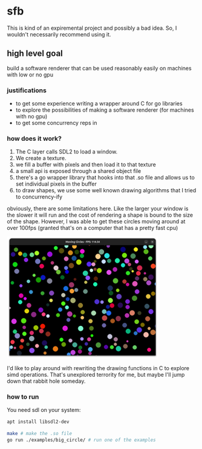 # sfb

This is kind of an expiremental project and possibly a bad idea. So, I wouldn't
necessarily recommend using it.

## high level goal

build a software renderer that can be used reasonably easily on machines with
low or no gpu

### justifications

- to get some experience writing a wrapper around C for go libraries
- to explore the possibilities of making a software renderer (for machines with
  no gpu)
- to get some concurrency reps in

### how does it work?

1. The C layer calls SDL2 to load a window.
1. We create a texture.
1. we fill a buffer with pixels and then load it to that texture
1. a small api is exposed through a shared object file
1. there's a go wrapper library that hooks into that .so file and allows us to
   set individual pixels in the buffer
1. to draw shapes, we use some well known drawing algorithms that I tried to
   concurrency-ify

obviously, there are some limitations here. Like the larger your window is the
slower it will run and the cost of rendering a shape is bound to the size of the
shape. However, I was able to get these circles moving around at over 100fps
(granted that's on a computer that has a pretty fast cpu)

<img src="./assets/circles.png" width="400"></img>

I'd like to play around with rewriting the drawing functions in C to explore
simd operations. That's unexplored terrority for me, but maybe I'll jump down
that rabbit hole someday.

### how to run

You need sdl on your system:

```bash
apt install libsdl2-dev
```

```bash
make # make the .so file
go run ./examples/big_circle/ # run one of the examples
```

